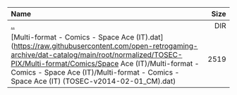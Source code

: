 |Name|Size|
|:---|---:|
|[..](../index.html)|DIR|
|[Multi-format - Comics - Space Ace (IT).dat](https://raw.githubusercontent.com/open-retrogaming-archive/dat-catalog/main/root/normalized/TOSEC-PIX/Multi-format/Comics/Space Ace (IT)/Multi-format - Comics - Space Ace (IT)/Multi-format - Comics - Space Ace (IT) (TOSEC-v2014-02-01_CM).dat)|2519|
